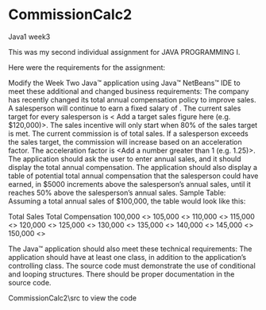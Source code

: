 # CommissionCalc2
Java1 week3

This was my second individual assignment for JAVA PROGRAMMING I.

Here were the requirements for the assignment:

Modify the Week Two Java™ application using Java™ NetBeans™ IDE to meet these additional and changed business requirements:
The company has recently changed its total annual compensation policy to improve sales.
A salesperson will continue to earn a fixed salary of <Add salary figure from Week Two here>. 
The current sales target for every salesperson is < Add a target sales figure here (e.g. $120,000)>.
The sales incentive will only start when 80% of the sales target is met. 
The current commission is <Add percentage here> of total sales.
If a salesperson exceeds the sales target, the commission will increase based on an acceleration factor. 
The acceleration factor is <Add a number greater than 1 (e.g. 1.25)>.
The application should ask the user to enter annual sales, and it should display the total annual compensation.
The application should also display a table of potential total annual compensation that the salesperson could have earned, 
in $5000 increments above the salesperson’s annual sales, until it reaches 50% above the salesperson’s annual sales.
Sample Table: Assuming a total annual sales of $100,000, the table would look like this:

Total Sales           Total Compensation
100,000               <<Program calculated value>>
105,000               <<Program calculated value>>
110,000               <<Program calculated value>>
115,000               <<Program calculated value>>
120,000               <<Program calculated value>>
125,000               <<Program calculated value>>
130,000               <<Program calculated value>>
135,000               <<Program calculated value>>
140,000               <<Program calculated value>>
145,000               <<Program calculated value>>
150,000               <<Program calculated value>>

The Java™ application should also meet these technical requirements:
The application should have at least one class, in addition to the application’s controlling class.
The source code must demonstrate the use of conditional and looping structures.
There should be proper documentation in the source code.

CommissionCalc2\src to view the code
